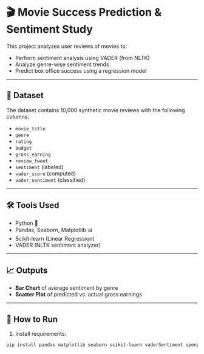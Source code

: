 # 🎬 Movie Success Prediction & Sentiment Study

This project analyzes user reviews of movies to:
- Perform sentiment analysis using VADER (from NLTK)
- Analyze genre-wise sentiment trends
- Predict box office success using a regression model

---

## 📁 Dataset

The dataset contains 10,000 synthetic movie reviews with the following columns:
- `movie_title`
- `genre`
- `rating`
- `budget`
- `gross_earning`
- `review_tweet`
- `sentiment` (labeled)
- `vader_score` (computed)
- `vader_sentiment` (classified)

---

## 🛠️ Tools Used

- Python 🐍
- Pandas, Seaborn, Matplotlib 📊
- Scikit-learn (Linear Regression)
- VADER (NLTK sentiment analyzer)

---

## 📈 Outputs

- **Bar Chart** of average sentiment by genre
- **Scatter Plot** of predicted vs. actual gross earnings

---

## 🚀 How to Run

1. Install requirements:
```bash
pip install pandas matplotlib seaborn scikit-learn vaderSentiment openpyxl
